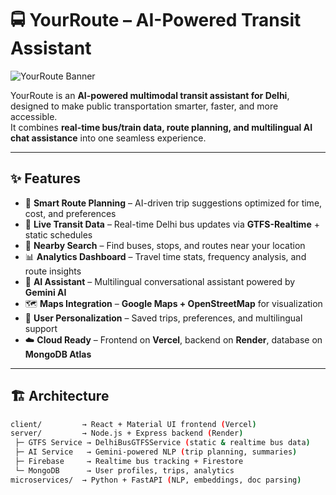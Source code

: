 # 🚍 YourRoute – AI-Powered Transit Assistant  

![YourRoute Banner](https://via.placeholder.com/1200x300.png?text=YourRoute+-+AI+Transit+Assistant)  

YourRoute is an **AI-powered multimodal transit assistant for Delhi**, designed to make public transportation smarter, faster, and more accessible.  
It combines **real-time bus/train data, route planning, and multilingual AI chat assistance** into one seamless experience.  

---

## ✨ Features  

- 🔎 **Smart Route Planning** – AI-driven trip suggestions optimized for time, cost, and preferences  
- 🚦 **Live Transit Data** – Real-time Delhi bus updates via **GTFS-Realtime** + static schedules  
- 🧭 **Nearby Search** – Find buses, stops, and routes near your location  
- 📊 **Analytics Dashboard** – Travel time stats, frequency analysis, and route insights  
- 🤖 **AI Assistant** – Multilingual conversational assistant powered by **Gemini AI**  
- 🗺️ **Maps Integration** – **Google Maps + OpenStreetMap** for visualization  
- 🔐 **User Personalization** – Saved trips, preferences, and multilingual support  
- ☁️ **Cloud Ready** – Frontend on **Vercel**, backend on **Render**, database on **MongoDB Atlas**  

---

## 🏗️ Architecture  

```bash
client/         → React + Material UI frontend (Vercel)  
server/         → Node.js + Express backend (Render)  
 ├─ GTFS Service → DelhiBusGTFSService (static & realtime bus data)  
 ├─ AI Service   → Gemini-powered NLP (trip planning, summaries)  
 ├─ Firebase     → Realtime bus tracking + Firestore  
 └─ MongoDB      → User profiles, trips, analytics  
microservices/  → Python + FastAPI (NLP, embeddings, doc parsing)  
